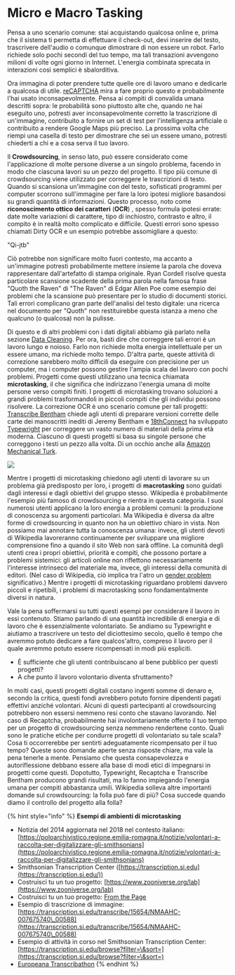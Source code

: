 # Micro e Macro Tasking

Pensa a uno scenario comune: stai acquistando qualcosa online e, prima che il sistema ti permetta di effettuare il check-out, devi inserire del testo, trascrivere dell'audio o comunque dimostrare di non essere un robot. Farlo richiede solo pochi secondi del tuo tempo, ma tali transazioni avvengono milioni di volte ogni giorno in Internet. L'energia combinata sprecata in interazioni così semplici è sbalorditiva.

Ora immagina di poter prendere tutte quelle ore di lavoro umano e dedicarle a qualcosa di utile. [reCAPTCHA](https://www.google.com/recaptcha/about/) mira a fare proprio questo e probabilmente l'hai usato inconsapevolmente. Pensa ai compiti di convalida umana descritti sopra: le probabilità sono piuttosto alte che, quando ne hai eseguito uno, potresti aver inconsapevolmente corretto la trascrizione di un'immagine, contribuito a fornire un set di test per l'intelligenza artificiale o contribuito a rendere Google Maps più preciso. La prossima volta che riempi una casella di testo per dimostrare che sei un essere umano, potresti chiederti a chi e a cosa serva il tuo lavoro.

Il **Crowdsourcing**, in senso lato, può essere considerato come l'applicazione di molte persone diverse a un singolo problema, facendo in modo che ciascuna lavori su un pezzo del progetto. Il tipo più comune di crowdsourcing viene utilizzato per correggere le trascrizioni di testo. Quando si scansiona un'immagine con del testo, sofisticati programmi per computer scorrono sull'immagine per fare la loro ipotesi migliore basandosi su grandi quantità di informazioni. Questo processo, noto come **riconoscimento ottico dei caratteri** (**OCR**) , spesso formula ipotesi errate: date molte variazioni di carattere, tipo di inchiostro, contrasto e altro, il compito è in realtà molto complicato e difficile. Questi errori sono spesso chiamati Dirty OCR e un esempio potrebbe assomigliare a questo:

"Qi-jtb"

Ciò potrebbe non significare molto fuori contesto, ma accanto a un'immagine potresti probabilmente mettere insieme la parola che doveva rappresentare dall'artefatto di stampa originale. Ryan Cordell risolve questa particolare scansione scadente della prima parola nella famosa frase "Quoth the Raven" di "The Raven" di Edgar Allen Poe come esempio dei problemi che la scansione può presentare per lo studio di documenti storici. Tali errori complicano gran parte dell'analisi del testo digitale: una ricerca nel documento per "Quoth" non restituirebbe questa istanza a meno che qualcuno (o qualcosa) non la pulisse.

Di questo e di altri problemi con i dati digitali abbiamo già parlato nella sezione [Data Cleaning](../data-cleaning.md). Per ora, basti dire che correggere tali errori è un lavoro lungo e noioso. Farlo non richiede molta energia intellettuale per un essere umano, ma richiede molto tempo. D'altra parte, queste attività di correzione sarebbero molto difficili da eseguire con precisione per un computer, ma i computer possono gestire l'ampia scala del lavoro con pochi problemi. Progetti come questi utilizzano una tecnica chiamata **microtasking**, il che significa che indirizzano l'energia umana di molte persone verso compiti finiti. I progetti di microtasking trovano soluzioni a grandi problemi trasformandoli in piccoli compiti che gli individui possono risolvere. La correzione OCR è uno scenario comune per tali progetti: [Transcribe Bentham](http://blogs.ucl.ac.uk/transcribe-bentham/) chiede agli utenti di preparare versioni corrette delle carte dei manoscritti inediti di Jeremy Bentham e [18thConnect](http://www.18thconnect.org/) ha sviluppato [Typewright](http://www.18thconnect.org/typewright/documents)  per correggere un vasto numero di materiali della prima età moderna. Ciascuno di questi progetti si basa su singole persone che correggono i testi un pezzo alla volta. Di un occhio anche alla [Amazon Mechanical Turk](https://www.mturk.com/).

![](../.gitbook/assets/screenshot-www.mturk.com-2022.03.16-16\_14\_04.png)

Mentre i progetti di microtasking chiedono agli utenti di lavorare su un problema già predisposto per loro, i progetti di **macrotasking** sono guidati dagli interessi e dagli obiettivi del gruppo stesso. Wikipedia è probabilmente l'esempio più famoso di crowdsourcing e rientra in questa categoria. I suoi numerosi utenti applicano la loro energia a problemi comuni: la produzione di conoscenza su argomenti particolari. Ma Wikipedia è diversa da altre forme di crowdsourcing in quanto non ha un obiettivo chiaro in vista. Non possiamo mai annotare tutta la conoscenza umana: invece, gli utenti devoti di Wikipedia lavoreranno continuamente per sviluppare una migliore comprensione fino a quando il sito Web non sarà offline. La comunità degli utenti crea i propri obiettivi, priorità e compiti, che possono portare a problemi sistemici: gli articoli online non riflettono necessariamente l'interesse intrinseco del materiale ma, invece, gli interessi della comunità di editori. (Nel caso di Wikipedia, ciò implica tra l'atro un [gender problem](https://www.insidehighered.com/blogs/library-babel-fish/woes-wikipedia) significativo.) Mentre i progetti di microtasking riguardano problemi davvero piccoli e ripetibili, i problemi di macrotasking sono fondamentalmente diversi in natura.&#x20;

Vale la pena soffermarsi su tutti questi esempi per considerare il lavoro in essi contenuto. Stiamo parlando di una quantità incredibile di energia e di lavoro che è essenzialmente volontariato. Se andiamo su Typewright e aiutiamo a trascrivere un testo del diciottesimo secolo, quello è tempo che avremmo potuto dedicare a fare qualcos'altro, compreso il lavoro per il quale avremmo potuto essere ricompensati in modi più espliciti.

* È sufficiente che gli utenti contribuiscano al bene pubblico per questi progetti?
* A che punto il lavoro volontario diventa sfruttamento?&#x20;

In molti casi, questi progetti digitali costano ingenti somme di denaro e, secondo la critica, questi fondi avrebbero potuto fornire dipendenti pagati effettivi anziché volontari. Alcuni di questi partecipanti al crowdsourcing potrebbero non essersi nemmeno resi conto che stavano lavorando. Nel caso di Recaptcha, probabilmente hai involontariamente offerto il tuo tempo per un progetto di crowdsourcing senza nemmeno rendertene conto. Quali sono le pratiche etiche per condurre progetti di volontariato su tale scala? Cosa ti occorrerebbe per sentirti adeguatamente ricompensato per il tuo tempo? Queste sono domande aperte senza risposte chiare, ma vale la pena tenerle a mente. Pensiamo che questa consapevolezza e autoriflessione debbano essere alla base di modi etici di impegnarsi in progetti come questi. Dopotutto, Typewright, Recaptcha e Transcribe Bentham producono grandi risultati, ma lo fanno impiegando l'energia umana per compiti abbastanza umili. Wikipedia solleva altre importanti domande sul crowdsourcing: la folla può fare di più? Cosa succede quando diamo il controllo del progetto alla folla?

{% hint style="info" %}
**Esempi di ambienti di microtasking**&#x20;

* Notizia del 2014 aggiornata nel 2018 nel contesto italiano:  [https://poloarchivistico.regione.emilia-romagna.it/notizie/volontari-a-raccolta-per-digitalizzare-gli-smithsonians](https://poloarchivistico.regione.emilia-romagna.it/notizie/volontari-a-raccolta-per-digitalizzare-gli-smithsonians)
* Smithsonian Transcription Center ([https://transcription.si.edu](https://transcription.si.edu/))
* Costruisci tu un tuo progetto: [https://www.zooniverse.org/lab](https://www.zooniverse.org/lab)
* Costruisci tu un tuo progetto: [From the Page](https://fromthepage.com/)
* Esempio di trascrizione di immagine: [https://transcription.si.edu/transcribe/15654/NMAAHC-007675740\_00588](https://transcription.si.edu/transcribe/15654/NMAAHC-007675740\_00588)
* Esempio di attività in corso nel Smithsonian Transcription Center: [https://transcription.si.edu/browse?filter=\&sort=](https://transcription.si.edu/browse?filter=\&sort=)
* [Europeana Transcribathon](https://europeana.transcribathon.eu/)
{% endhint %}
